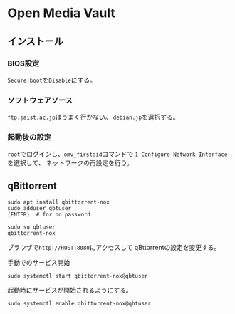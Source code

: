 # Open Media Vault

## インストール

### BIOS設定

`Secure boot`を`Disable`にする。

### ソフトウェアソース

`ftp.jaist.ac.jp`はうまく行かない。
`debian.jp`を選択する。


### 起動後の設定

`root`でログインし、`omv_firstaid`コマンドで
`1 Configure Network Interface`を選択して、
ネットワークの再設定を行う。

## qBittorrent

```
sudo apt install qbittorrent-nox
sudo adduser qbtuser
(ENTER)  # for no password
```

```
sudo su qbtuser
qbittorrent-nox
```
ブラウザで`http://HOST:8080`にアクセスして
qBttorrentの設定を変更する。

手動でのサービス開始

```
sudo systemctl start qbittorrent-nox@qbtuser
```

起動時にサービスが開始されるようにする。

```
sudo systemctl enable qbittorrent-nox@qbtuser
```